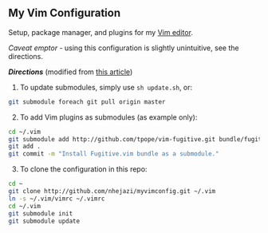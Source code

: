 ## My Vim Configuration

Setup, package manager, and plugins for my [Vim editor](http://www.vim.org/index.php).

_Caveat emptor_ - using this configuration is slightly unintuitive, see the directions.

_**Directions**_ (modified from [this article](http://vimcasts.org/episodes/synchronizing-plugins-with-git-submodules-and-pathogen/))

1. To update submodules, simply use `sh update.sh`, or:
```bash
git submodule foreach git pull origin master
```
2. To add Vim plugins as submodules (as example only):
```bash
cd ~/.vim
git submodule add http://github.com/tpope/vim-fugitive.git bundle/fugitive
git add .
git commit -m "Install Fugitive.vim bundle as a submodule."
```
3. To clone the configuration in this repo:
```bash
cd ~
git clone http://github.com/nhejazi/myvimconfig.git ~/.vim
ln -s ~/.vim/vimrc ~/.vimrc
cd ~/.vim
git submodule init
git submodule update
```
